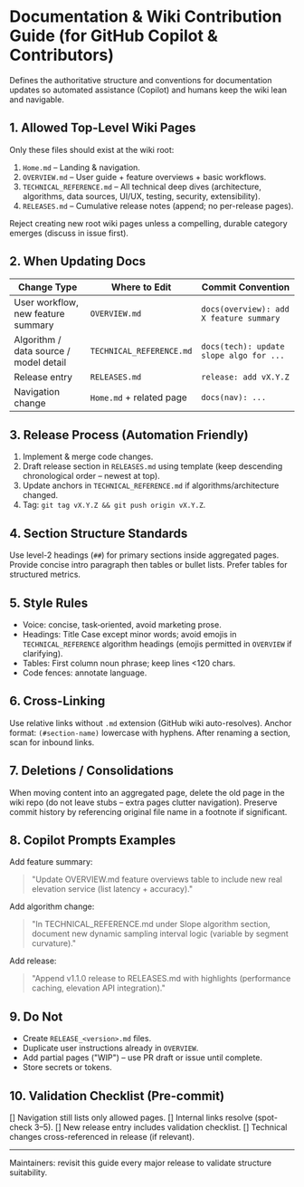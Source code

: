 # Documentation & Wiki Contribution Guide (for GitHub Copilot & Contributors)

Defines the authoritative structure and conventions for documentation updates so automated assistance (Copilot) and humans keep the wiki lean and navigable.

## 1. Allowed Top-Level Wiki Pages
Only these files should exist at the wiki root:
1. `Home.md` – Landing & navigation.
2. `OVERVIEW.md` – User guide + feature overviews + basic workflows.
3. `TECHNICAL_REFERENCE.md` – All technical deep dives (architecture, algorithms, data sources, UI/UX, testing, security, extensibility).
4. `RELEASES.md` – Cumulative release notes (append; no per-release pages).

Reject creating new root wiki pages unless a compelling, durable category emerges (discuss in issue first).

## 2. When Updating Docs
| Change Type | Where to Edit | Commit Convention |
|-------------|--------------|-------------------|
| User workflow, new feature summary | `OVERVIEW.md` | `docs(overview): add X feature summary` |
| Algorithm / data source / model detail | `TECHNICAL_REFERENCE.md` | `docs(tech): update slope algo for ...` |
| Release entry | `RELEASES.md` | `release: add vX.Y.Z` |
| Navigation change | `Home.md` + related page | `docs(nav): ...` |

## 3. Release Process (Automation Friendly)
1. Implement & merge code changes.
2. Draft release section in `RELEASES.md` using template (keep descending chronological order – newest at top).
3. Update anchors in `TECHNICAL_REFERENCE.md` if algorithms/architecture changed.
4. Tag: `git tag vX.Y.Z && git push origin vX.Y.Z`.

## 4. Section Structure Standards
Use level-2 headings (`##`) for primary sections inside aggregated pages. Provide concise intro paragraph then tables or bullet lists. Prefer tables for structured metrics.

## 5. Style Rules
* Voice: concise, task‑oriented, avoid marketing prose.
* Headings: Title Case except minor words; avoid emojis in `TECHNICAL_REFERENCE` algorithm headings (emojis permitted in `OVERVIEW` if clarifying).
* Tables: First column noun phrase; keep lines <120 chars.
* Code fences: annotate language.

## 6. Cross-Linking
Use relative links without `.md` extension (GitHub wiki auto-resolves). Anchor format: `(#section-name)` lowercase with hyphens. After renaming a section, scan for inbound links.

## 7. Deletions / Consolidations
When moving content into an aggregated page, delete the old page in the wiki repo (do not leave stubs – extra pages clutter navigation). Preserve commit history by referencing original file name in a footnote if significant.

## 8. Copilot Prompts Examples
Add feature summary:
> "Update OVERVIEW.md feature overviews table to include new real elevation service (list latency + accuracy)."

Add algorithm change:
> "In TECHNICAL_REFERENCE.md under Slope algorithm section, document new dynamic sampling interval logic (variable by segment curvature)."

Add release:
> "Append v1.1.0 release to RELEASES.md with highlights (performance caching, elevation API integration)."

## 9. Do Not
* Create `RELEASE_<version>.md` files.
* Duplicate user instructions already in `OVERVIEW`.
* Add partial pages ("WIP") – use PR draft or issue until complete.
* Store secrets or tokens.

## 10. Validation Checklist (Pre-commit)
[] Navigation still lists only allowed pages.
[] Internal links resolve (spot-check 3–5).
[] New release entry includes validation checklist.
[] Technical changes cross-referenced in release (if relevant).

---
Maintainers: revisit this guide every major release to validate structure suitability.
